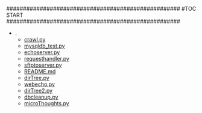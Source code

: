 





####################################################
#TOC START
####################################################
* .
    * [crawl.py](./crawl.py)
    * [mysqldb_test.py](./mysqldb_test.py)
    * [echoserver.py](./echoserver.py)
    * [requesthandler.py](./requesthandler.py)
    * [sftptoserver.py](./sftptoserver.py)
    * [README.md](./README.md)
    * [dirTree.py](./dirTree.py)
    * [webecho.py](./webecho.py)
    * [dirTree2.py](./dirTree2.py)
    * [dbcleanup.py](./dbcleanup.py)
    * [microThoughts.py](./microThoughts.py)
